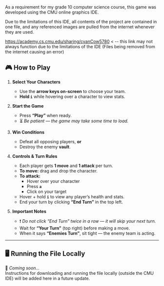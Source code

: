 As a requirement for my grade 10 computer science course, this game was developed using the CMU online graphics IDE.  

Due to the limitations of this IDE, all contents of the project are contained in one file, and any referenced images are pulled from the internet whenever they are used. 

https://academy.cs.cmu.edu/sharing/cyanCow5780 < -- this link may not always function due to the limitations of the IDE (Files being removed from the internet causing an error)

## 🎮 How to Play

1. **Select Your Characters**
   - Use the **arrow keys on-screen** to choose your team.
   - **Hold `i`** while hovering over a character to view stats.

2. **Start the Game**
   - Press **“Play”** when ready.
   - ⏳ *Be patient — the game may take some time to load.*

3. **Win Conditions**
   - Defeat all opposing players, **or**
   - Destroy the enemy **vault**.

4. **Controls & Turn Rules**
   - Each player gets **1 move** and **1 attack** per turn.
   - **To move:** drag and drop the character.
   - **To attack:**
     - Hover over your character
     - Press **`a`**
     - Click on your target
   - Hover + hold **`i`** to view any player’s health and stats.
   - End your turn by clicking **“End Turn”** in the top left.

5. **Important Notes**
   - ❗ *Do not click “End Turn” twice in a row — it will skip your next turn.*
   - Wait for **“Your Turn”** (top right) before making a move.
   - When it says **“Enemies Turn”**, sit tight — the enemy team is acting.

---

## 🖥️ Running the File Locally

🚧 *Coming soon...*  
Instructions for downloading and running the file locally (outside the CMU IDE) will be added here in a future update.


